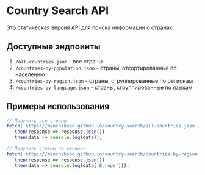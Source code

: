 # Country Search API

Это статическая версия API для поиска информации о странах.

## Доступные эндпоинты

1. `/all-countries.json` - все страны
2. `/countries-by-population.json` - страны, отсортированные по населению
3. `/countries-by-region.json` - страны, сгруппированные по регионам
4. `/countries-by-language.json` - страны, сгруппированные по языкам

## Примеры использования

```javascript
// Получить все страны
fetch('https://manchikooo.github.io/country-search/all-countries.json')
  .then(response => response.json())
  .then(data => console.log(data));

// Получить страны по региону
fetch('https://manchikooo.github.io/country-search/countries-by-region.json')
  .then(response => response.json())
  .then(data => console.log(data['Europe']));
```
